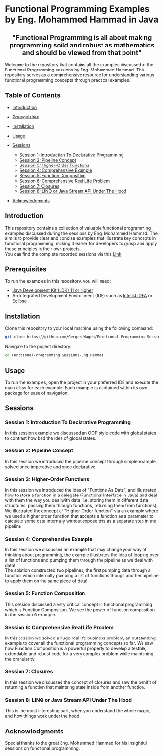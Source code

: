 # Functional Programming Examples by Eng. Mohammed Hammad in Java
<h2 align="center">"Functional Programming is all about making programming soild and robust as mathematics and should be viewed from that point"</h2>
Welcome to the repository that contains all the examples discussed in the Functional Programming sessions by Eng. Mohammed Hammad. This repository serves as a comprehensive resource for understanding various functional programming concepts through practical examples.

## Table of Contents

- [Introduction](#introduction)
- [Prerequisites](#prerequisites)
- [Installation](#installation)
- [Usage](#usage)
- [Sessions](#sessions)
  - [Session 1: Introduction To Declarative Programming](#Session-1-introduction-to-declarative-programming)
  - [Session 2: Pipeline Concept](#session-2-pipeline-concept)
  - [Session 3: Higher-Order Functions](#session-3-higher-order-functions)
  - [Session 4: Comprehensive Example](#session-4-comprehensive-example)
  - [Session 5: Function Composition](#session-5-function-composition)
  - [Session 6: Comprehensive Real Life Problem](#session-6-comprehensive-real-life-problem)
  - [Session 7: Closures](#session-7-closures)
  - [Session 8: LINQ or Java Stream API Under The Hood](#session-8-linq-or-java-stream-api-under-the-hood)

- [Acknowledgments](#acknowledgments)

## Introduction

This repository contains a collection of valuable functional programming examples discussed during the sessions by Eng. Mohammed Hammad. The aim is to provide clear and concise examples that illustrate key concepts in functional programming, making it easier for developers to grasp and apply these principles in their own projects.\
You can find the complete recorded sessions via this [Link](https://www.youtube.com/playlist?list=PLpbZuj8hP-I6F-Zj1Ay8nQ1rMnmFnlK2f)
## Prerequisites

To run the examples in this repository, you will need:

- [Java Development Kit (JDK) 11 or higher](https://www.oracle.com/java/technologies/javase-downloads.html)
- An Integrated Development Environment (IDE) such as [IntelliJ IDEA](https://www.jetbrains.com/idea/) or [Eclipse](https://www.eclipse.org/)

## Installation

Clone this repository to your local machine using the following command:

```bash
git clone https://github.com/Gerges-Wageh/Functional-Programming-Sessions-Eng.Hammad.git
```

Navigate to the project directory:

```bash
cd Functional-Programming-Sessions-Eng.Hammad
```

## Usage

To run the examples, open the project in your preferred IDE and execute the main class for each example. Each example is contained within its own package for ease of navigation.

## Sessions


<a name="Session-1-introduction-to-declarative-programming"></a>
### Session 1: Introduction To Declarative Programming
In this session example we discussed an OOP style code with global states to contrast how bad the idea of global states.

        
<a name="session-2-pipeline-concept"></a>
### Session 2: Pipeline Concept
In this session we introduced the pipeline concept through simple example solved once imperative and once declarative.                        


<a name="session-3-higher-order-functions"></a>
### Session 3: Higher-Order Functions
In this session we introduced the idea of "Funtions As Data", and illustrated how to store a function in a delegate (Functional Interface in Java) and deal with them the way you deal with data              (i.e. storing them in different data structures, passing them through functions, returning them from functions).\
We illustrated the concept of "Higher-Order function" via an example where we used a higher order function that accepts a function as a parameter to calculate some data internally without expose            this as a separate step in the pipeline

        
        
<a name="session-4-comprehensive-example"></a>
### Session 4: Comprehensive Example
In this session we discussed an example that may change your way of thinking about programming, the example illustrates the idea of looping over a list of functions and pumping them through the                 pipeline as we deal with data!\
The solution constructed two pipelines, the first pumping data through a function which internally pumping a list of functions though another pipeline to apply them on the same piece of data!



<a name="session-5-function-composition"></a>
### Session 5: Function Composition
This session discussed a very critical concept in functional programming which is Function Composition. We see the power of function composition in the session 6 example. 



<a name="session-6-comprehensive-real-life-problem"></a>
### Session 6: Comprehensive Real Life Problem
In this session we solved a huge real life business problem, an outstanding example to cover all the functional programming concepts so far. We saw how Function Composition is a powerful property to develop a testble, extendable and robust code for a very complex problem while maintaning the granularity.


<a name="session-7-closures"></a>
### Session 7: Closures
In this session we discussed the concept of closures and saw the benifit of returning a function that maintaing state inside from another function.


<a name="session-8-linq-or-java-stream-api-under-the-hood"></a>
### Session 8: LINQ or Java Stream API Under The Hood
This is the most interesting part, when you understand the whole magic, and how things work under the hood.

## Acknowledgments
Special thanks to the great Eng. Mohammed Hammad for his insightful sessions on functional programming.
